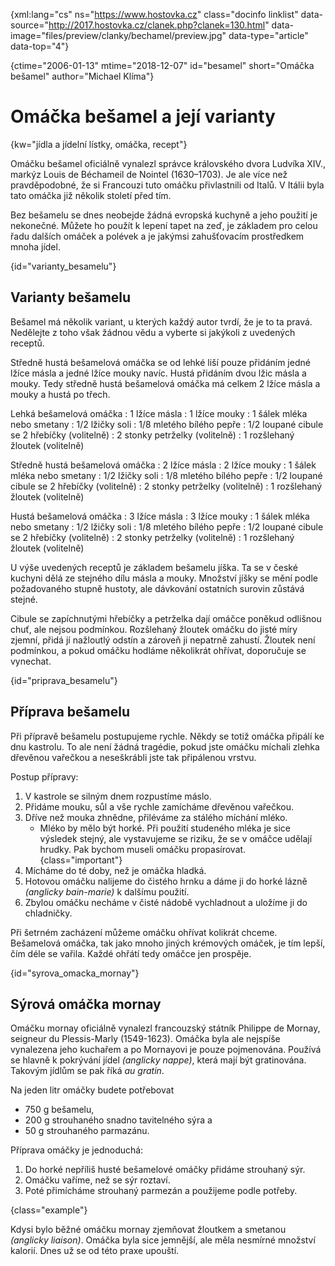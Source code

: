 
{xml:lang="cs" ns="https://www.hostovka.cz" class="docinfo linklist" data-source="http://2017.hostovka.cz/clanek.php?clanek=130.html" data-image="files/preview/clanky/bechamel/preview.jpg" data-type="article" data-top="4"}

{ctime="2006-01-13" mtime="2018-12-07" id="besamel" short="Omáčka bešamel" author="Michael Klíma"}

# Omáčka bešamel a její varianty

<!-- generated attribute kw by user_udpatekw.sh on 2020-02-28, do not edit -->

{kw="jídla a jídelní lístky, omáčka, recept"}

Omáčku bešamel oficiálně vynalezl správce královského dvora Ludvíka XIV., markýz Louis de Béchameil de Nointel (1630–1703). Je ale více než pravděpodobné, že si Francouzi tuto omáčku přivlastnili od Italů. V Itálii byla tato omáčka již několik století před tím.

Bez bešamelu se dnes neobejde žádná evropská kuchyně a jeho použití je nekonečné. Můžete ho použít k lepení tapet na zeď, je základem pro celou řadu dalších omáček a polévek a je jakýmsi zahušťovacím prostředkem mnoha jídel.

{id="varianty_besamelu"}

## Varianty bešamelu

Bešamel má několik variant, u kterých každý autor tvrdí, že je to ta pravá. Nedělejte z toho však žádnou vědu a vyberte si jakýkoli z uvedených receptů.

Středně hustá bešamelová omáčka se od lehké liší pouze přidáním jedné lžíce másla a jedné lžíce mouky navíc. Hustá přidáním dvou lžic másla a mouky. Tedy středně hustá bešamelová omáčka má celkem 2 lžíce másla a mouky a hustá po třech.

Lehká bešamelová omáčka
:   1 lžíce másla
:   1 lžíce mouky
:   1 šálek mléka nebo smetany
:   1/2 lžičky soli
:   1/8 mletého bílého pepře
:   1/2 loupané cibule se 2 hřebíčky (volitelně)
:   2 stonky petrželky (volitelně)
:   1 rozšlehaný žloutek (volitelně)

Středně hustá bešamelová omáčka
:   2 lžíce másla
:   2 lžíce mouky
:   1 šálek mléka nebo smetany
:   1/2 lžičky soli
:   1/8 mletého bílého pepře
:   1/2 loupané cibule se 2 hřebíčky (volitelně)
:   2 stonky petrželky (volitelně)
:   1 rozšlehaný žloutek (volitelně)

Hustá bešamelová omáčka
:   3 lžíce másla
:   3 lžíce mouky
:   1 šálek mléka nebo smetany
:   1/2 lžičky soli
:   1/8 mletého bílého pepře
:   1/2 loupané cibule se 2 hřebíčky (volitelně)
:   2 stonky petrželky (volitelně)
:   1 rozšlehaný žloutek (volitelně)

U výše uvedených receptů je základem bešamelu jíška. Ta se v české kuchyni dělá ze stejného dílu másla a mouky. Množství jíšky se mění podle požadovaného stupně hustoty, ale dávkování ostatních surovin zůstává stejné.

Cibule se zapíchnutými hřebíčky a petrželka dají omáčce poněkud odlišnou chuť, ale nejsou podmínkou. Rozšlehaný žloutek omáčku do jisté míry zjemní, přidá jí nažloutlý odstín a zároveň ji nepatrně zahustí. Žloutek není podmínkou, a pokud omáčku hodláme několikrát ohřívat, doporučuje se vynechat.

{id="priprava_besamelu"}

## Příprava bešamelu

Při přípravě bešamelu postupujeme rychle. Někdy se totiž omáčka připálí ke dnu kastrolu. To ale není žádná tragédie, pokud jste omáčku míchali zlehka dřevěnou vařečkou a neseškrábli jste tak připálenou vrstvu.

Postup přípravy:

  1. V kastrole se silným dnem rozpustíme máslo.
  2. Přidáme mouku, sůl a vše rychle zamícháme dřevěnou vařečkou.
  3. Dříve než mouka zhnědne, přiléváme za stálého míchání mléko. 
      * Mléko by mělo být horké. Při použití studeného mléka je sice výsledek stejný, ale vystavujeme se riziku, že se v omáčce udělají hrudky. Pak bychom museli omáčku propasírovat. {class="important"}
  4. Mícháme do té doby, než je omáčka hladká.
  5. Hotovou omáčku nalijeme do čistého hrnku a dáme ji do horké lázně _(anglicky bain-marie)_ k dalšímu použití.
  6. Zbylou omáčku necháme v čisté nádobě vychladnout a uložíme ji do chladničky.

Při šetrném zacházení můžeme omáčku ohřívat kolikrát chceme. Bešamelová omáčka, tak jako mnoho jiných krémových omáček, je tím lepší, čím déle se vařila. Každé ohřátí tedy omáčce jen prospěje.

{id="syrova\_omacka\_mornay"}

## Sýrová omáčka mornay

Omáčku mornay oficiálně vynalezl francouzský státník Philippe de Mornay, seigneur du Plessis-Marly (1549-1623). Omáčka byla ale nejspíše vynalezena jeho kuchařem a po Mornayovi je pouze pojmenována. Používá se hlavně k pokrývání jídel _(anglicky nappe)_, která mají být gratinována. Takovým jídlům se pak říká _au gratin_.

Na jeden litr omáčky budete potřebovat

  * 750 g bešamelu,
  * 200 g strouhaného snadno tavitelného sýra a
  * 50 g strouhaného parmazánu.

Příprava omáčky je jednoduchá:

  1. Do horké nepříliš husté bešamelové omáčky přidáme strouhaný sýr.
  2. Omáčku vaříme, než se sýr roztaví.
  3. Poté přimícháme strouhaný parmezán a použijeme podle potřeby.

{class="example"}

Kdysi bylo běžné omáčku mornay zjemňovat žloutkem a smetanou _(anglicky liaison)_. Omáčka byla sice jemnější, ale měla nesmírné množství kalorií. Dnes už se od této praxe upouští.

